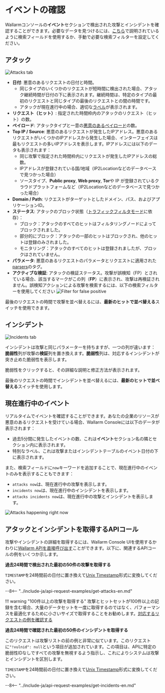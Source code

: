 [link-using-search]: ../search-and-filters/use-search.md
[link-verify-attack]: ../events/verify-attack.md

[img-attacks-tab]: ../../images/user-guides/events/check-attack.png
[img-current-attacks]: ../../images/glossary/attack-with-one-hit-example.png
[img-incidents-tab]: ../../images/user-guides/events/incident-vuln.png
[img-vulns-tab]: ../../images/user-guides/events/check-vulns.png
[img-show-falsepositive]: ../../images/user-guides/events/filter-for-falsepositive.png
[use-search]: ../search-and-filters/use-search.md
[search-by-attack-status]: ../search-and-filters/use-search.md#search-attacks-by-the-action

# イベントの確認

Wallarmコンソールの**イベント**セクションで検出された攻撃とインシデントを確認することができます。必要なデータを見つけるには、[こちら][use-search]で説明されているように検索フィールドを使用するか、手動で必要な検索フィルターを設定してください。

## アタック

![Attacks tab][img-attacks-tab]

* **日付**: 悪意のあるリクエストの日付と時間。
    * 同じタイプのいくつかのリクエストが短時間に検出された場合、アタック継続時間が日付の下に表示されます。継続時間は、特定のタイプの最初のリクエストと同じタイプの最後のリクエストとの間の時間です。
    * アタックが現在進行中の場合、適切な[ラベル](#る現在進行中のイベント)が表示されます。
* **リクエスト（ヒット）**: 指定された時間枠内のアタックのリクエスト（ヒット）の数。
* **ペイロード**: アタックタイプと一意の[悪意のあるペイロード](../../glossary-en.md#malicious-payload)の数。
* **Top IP / Source**: 悪意のあるリクエストが発生したIPアドレス。悪意のあるリクエストがいくつかのIPアドレスから発生した場合、インターフェイスは最もリクエストの多いIPアドレスを表示します。IPアドレスには以下のデータも表示されます：
     * 同じ攻撃で指定された時間枠内にリクエストが発生したIPアドレスの総数。
     * IPアドレスが登録されている国/地域（IP2Locationなどのデータベースで見つかった場合）
     * ソースタイプ、**Public proxy**, **Web proxy**, **Tor**や IP が登録されているクラウドプラットフォームなど（IP2Locationなどのデータベースで見つかった場合） 
* **Domain / Path**: リクエストがターゲットとしたドメイン、パス、およびアプリケーションID。
* **ステータス**: アタックのブロック状態（[トラフィックフィルタモード](../../admin-en/configure-wallarm-mode.md)に依存）：
     * ブロック：アタックのすべてのヒットはフィルタリングノードによってブロックされました。
     * 部分的にブロック：アタックの一部のヒットはブロックされ、他のヒットは登録のみされました。
     * モニタリング：アタックのすべてのヒットは登録されましたが、ブロックはされていません。
* **パラメータ**: 悪意のあるリクエストのパラメータとリクエストに適用された[parsers](../rules/request-processing.md)のタグ。
* **アクティブな検証**: アタックの検証ステータス。攻撃が誤検知（FP）とされている場合、該当するマークがこの列（**FP**）に表示され、攻撃は再検証されません。誤検知アクションによる攻撃を検索するには、以下の検索フィルターを使用してください
    ![Filter for false positive][img-show-falsepositive]

最後のリクエストの時間で攻撃を並べ替えるには、**最新のヒットで並べ替える**スイッチを使用できます。

## インシデント

![Incidents tab][img-incidents-tab]

インシデントは攻撃と同じパラメーターを持ちますが、一つの列が違います： **脆弱性**列が攻撃の**検証**列を置き換えます。**脆弱性**列は、対応するインシデントが突き止めた脆弱性を表示します。

脆弱性をクリックすると、その詳細な説明と修正方法が表示されます。

最後のリクエストの時間でインシデントを並べ替えるには、**最新のヒットで並べ替える**スイッチを使用します。

## 現在進行中のイベント

リアルタイムでイベントを確認することができます。あなたの企業のリソースが悪意のあるリクエストを受けている場合、Wallarm Consoleには以下のデータが表示されます：

* 過去5分間に発生したイベントの数、これは**イベント**セクション名の隣とセクション内に表示されます。
* 特別なラベル、これは攻撃またはインシデントテーブルのイベント日付の下に表示されます。

また、検索フィールドに`now`キーワードを追加することで、現在進行中のイベントのみを表示することもできます：

* `attacks now`は、現在進行中の攻撃を表示します。
* `incidents now`は、現在進行中のインシデントを表示します。
* `attacks incidents now`は、現在進行中の攻撃とインシデントを表示します。

![Attacks happening right now][img-current-attacks]

## アタックとインシデントを取得するAPIコール

攻撃やインシデントの詳細を取得するには、Wallarm Console UIを使用するかわりに[Wallarm APIを直接呼び出す](../../api/overview.md)ことができます。以下に、関連するAPIコールの例をいくつか示します。

**過去24時間で検出された最初の50件の攻撃を取得する**

`TIMESTAMP`を24時間前の日付に置き換えて[Unix Timestamp](https://www.unixtimestamp.com/)形式に変換してください。

--8<-- "../include-ja/api-request-examples/get-attacks-en.md"

!!! warning "100件以上の攻撃を取得する"
    攻撃とヒットセットが100件以上の記録を含む場合、大量のデータセットを一度に取得するのではなく、パフォーマンスを最適化するために小さいサイズで取得することをお勧めします。[対応するリクエストの例を確認する](../../api/request-examples.md#get-a-large-number-of-attacks-100-and-more)

**過去24時間で確認された最初の50件のインシデントを取得する**

このリクエストは攻撃リストの前の例と非常に似ています。このリクエストに`"!vulnid": null`という項目が追加されています。この項目は、APIに特定の脆弱性IDなしですべての攻撃を無視するよう指示し、これによりシステムは攻撃とインシデントを区別します。

`TIMESTAMP`を24時間前の日付に置き換えて[Unix Timestamp](https://www.unixtimestamp.com/)形式に変換してください。

--8<-- "../include-ja/api-request-examples/get-incidents-en.md"

<!-- ## Demo videos

<div class="video-wrapper">
  <iframe width="1280" height="720" src="https://www.youtube.com/embed/rhigX3DEoZ8" frameborder="0" allow="accelerometer; autoplay; encrypted-media; gyroscope; picture-in-picture" allowfullscreen loading="lazy"></iframe>
</div> -->